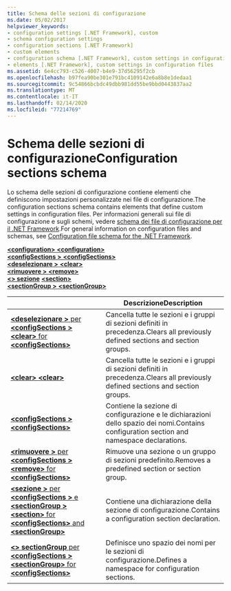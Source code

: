 ```yaml
---
title: Schema delle sezioni di configurazione
ms.date: 05/02/2017
helpviewer_keywords:
- configuration settings [.NET Framework], custom
- schema configuration settings
- configuration sections [.NET Framework]
- custom elements
- configuration schema [.NET Framework], custom settings in configuration files
- elements [.NET Framework], custom settings in configuration files
ms.assetid: 6e4cc793-c526-4007-b4e9-37d56295f2cb
ms.openlocfilehash: b97fea90be301e791bc4109142e6a8b8e1dedaa1
ms.sourcegitcommit: 9c54866bcbdc49dbb981dd55be9bbd0443837aa2
ms.translationtype: MT
ms.contentlocale: it-IT
ms.lasthandoff: 02/14/2020
ms.locfileid: "77214769"
---
```

# <a name="configuration-sections-schema"></a><span data-ttu-id="5ae34-102">Schema delle sezioni di configurazione</span><span class="sxs-lookup"><span data-stu-id="5ae34-102">Configuration sections schema</span></span>

<span data-ttu-id="5ae34-103">Lo schema delle sezioni di configurazione contiene elementi che definiscono impostazioni personalizzate nei file di configurazione.</span><span class="sxs-lookup"><span data-stu-id="5ae34-103">The configuration sections schema contains elements that define custom settings in configuration files.</span></span> <span data-ttu-id="5ae34-104">Per informazioni generali sui file di configurazione e sugli schemi, vedere [schema dei file di configurazione per il .NET Framework](index.md).</span><span class="sxs-lookup"><span data-stu-id="5ae34-104">For general information on configuration files and schemas, see [Configuration file schema for the .NET Framework](index.md).</span></span>

<span data-ttu-id="5ae34-105">[ **\<configuration>** ](configuration-element.md) </span><span class="sxs-lookup"><span data-stu-id="5ae34-105">[**\<configuration>**](configuration-element.md) </span></span>  
<span data-ttu-id="5ae34-106">[ **\<configSections >** ](configsections-element-for-configuration.md) </span><span class="sxs-lookup"><span data-stu-id="5ae34-106">[**\<configSections>**](configsections-element-for-configuration.md) </span></span>  
<span data-ttu-id="5ae34-107">[ **\<deselezionare >** ](clear-element-for-configsections.md) </span><span class="sxs-lookup"><span data-stu-id="5ae34-107">[**\<clear>**](clear-element-for-configsections.md) </span></span>  
<span data-ttu-id="5ae34-108">[ **\<rimuovere >** ](remove-element-for-configsections.md) </span><span class="sxs-lookup"><span data-stu-id="5ae34-108">[**\<remove>**](remove-element-for-configsections.md) </span></span>  
<span data-ttu-id="5ae34-109">[ **\<> sezione**](section-element.md) </span><span class="sxs-lookup"><span data-stu-id="5ae34-109">[**\<section>**](section-element.md) </span></span>  
[<span data-ttu-id="5ae34-110"> **\<sectionGroup >** </span><span class="sxs-lookup"><span data-stu-id="5ae34-110">**\<sectionGroup>**</span></span>](sectiongroup-element-for-configsections.md)

|     | <span data-ttu-id="5ae34-111">Descrizione</span><span class="sxs-lookup"><span data-stu-id="5ae34-111">Description</span></span> |
| --- | ----------- |
| [<span data-ttu-id="5ae34-112"> **\<deselezionare >** per **\<configSections >** </span><span class="sxs-lookup"><span data-stu-id="5ae34-112">**\<clear>** for **\<configSections>**</span></span>](clear-element-for-configsections.md) | <span data-ttu-id="5ae34-113">Cancella tutte le sezioni e i gruppi di sezioni definiti in precedenza.</span><span class="sxs-lookup"><span data-stu-id="5ae34-113">Clears all previously defined sections and section groups.</span></span> |
| [<span data-ttu-id="5ae34-114"> **\<clear>** </span><span class="sxs-lookup"><span data-stu-id="5ae34-114">**\<clear>**</span></span>](clear-element-for-configsections.md) | <span data-ttu-id="5ae34-115">Cancella tutte le sezioni e i gruppi di sezioni definiti in precedenza.</span><span class="sxs-lookup"><span data-stu-id="5ae34-115">Clears all previously defined sections and section groups.</span></span> |
| [<span data-ttu-id="5ae34-116"> **\<configSections >** </span><span class="sxs-lookup"><span data-stu-id="5ae34-116">**\<configSections>**</span></span>](configsections-element-for-configuration.md) | <span data-ttu-id="5ae34-117">Contiene la sezione di configurazione e le dichiarazioni dello spazio dei nomi.</span><span class="sxs-lookup"><span data-stu-id="5ae34-117">Contains configuration section and namespace declarations.</span></span> |
| [<span data-ttu-id="5ae34-118"> **\<rimuovere >** per **\<configSections >** </span><span class="sxs-lookup"><span data-stu-id="5ae34-118">**\<remove>** for **\<configSections>**</span></span>](remove-element-for-configsections.md) | <span data-ttu-id="5ae34-119">Rimuove una sezione o un gruppo di sezioni predefinito.</span><span class="sxs-lookup"><span data-stu-id="5ae34-119">Removes a predefined section or section group.</span></span> |
| [<span data-ttu-id="5ae34-120"> **\<sezione >** per **\<configSections >** e **\<sectionGroup >** </span><span class="sxs-lookup"><span data-stu-id="5ae34-120">**\<section>** for **\<configSections>** and **\<sectionGroup>**</span></span>](section-element.md) | <span data-ttu-id="5ae34-121">Contiene una dichiarazione della sezione di configurazione.</span><span class="sxs-lookup"><span data-stu-id="5ae34-121">Contains a configuration section declaration.</span></span> |
| [<span data-ttu-id="5ae34-122"> **\<> sectionGroup** per **\<configSections >** </span><span class="sxs-lookup"><span data-stu-id="5ae34-122">**\<sectionGroup>** for **\<configSections>**</span></span>](sectiongroup-element-for-configsections.md) | <span data-ttu-id="5ae34-123">Definisce uno spazio dei nomi per le sezioni di configurazione.</span><span class="sxs-lookup"><span data-stu-id="5ae34-123">Defines a namespace for configuration sections.</span></span> |
